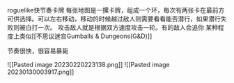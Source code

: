 

roguelike快节奏卡牌
每张地图是一摞卡牌，组成一个环，每次有两张卡在最前方可供选择。可以左右移动，移动的时候越过敌人则需要看看能否潜行，如果潜行失败则被白打一次。
攻击敌人就是根据双方速度攻击一轮。有的敌人会追你
某种程度上类似[[不思议迷宫Gumballs & Dungeons(G&D)]]

节奏很快，很容易暴毙

![[Pasted image 20230220223138.png]]
![[Pasted image 20230130003917.png]]